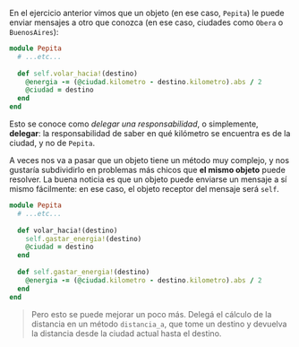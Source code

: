 En el ejercicio anterior vimos que un objeto (en ese caso, `Pepita`) le puede enviar mensajes a otro que conozca (en ese caso, ciudades como `Obera` o `BuenosAires`):

```ruby
module Pepita
  # ...etc...
  
  def self.volar_hacia!(destino)
    @energia -= (@ciudad.kilometro - destino.kilometro).abs / 2
    @ciudad = destino
  end
end
```

Esto se conoce como _delegar una responsabilidad_, o simplemente, **delegar**: la responsabilidad de saber en qué kilómetro se encuentra es de la ciudad, y no de `Pepita`. 

A veces nos va a pasar que un objeto tiene un método muy complejo, y nos gustaría subdividirlo en problemas más chicos que **el mismo objeto** puede resolver. La buena noticia es que un objeto puede enviarse un mensaje a sí mismo fácilmente: en ese caso, el objeto receptor del mensaje será `self`. 

```ruby
module Pepita
  # ...etc...
  
  def volar_hacia!(destino)
    self.gastar_energia!(destino)
    @ciudad = destino
  end
  
  def self.gastar_energia!(destino)
    @energia -= (@ciudad.kilometro - destino.kilometro).abs / 2
  end
end
```

> Pero esto se puede mejorar un poco más. Delegá el cálculo de la distancia en un método `distancia_a`, que tome un destino y devuelva la distancia desde la ciudad actual hasta el destino. 